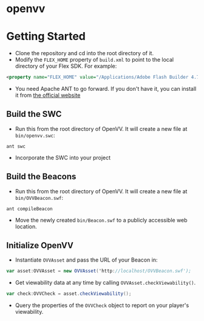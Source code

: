 openvv
======

# Getting Started
* Clone the repository and cd into the root directory of it.
* Modify the `FLEX_HOME` property of `build.xml` to point to the local directory of your Flex SDK. For example:
```xml
<property name="FLEX_HOME" value="/Applications/Adobe Flash Builder 4.7/sdks/4.6.0"/>
```
* You need Apache ANT to go forward. If you don't have it, you can install it from [the official website](http://ant.apache.org/)

## Build the SWC
* Run this from the root directory of OpenVV. It will create a new file at `bin/openvv.swc`:
```    
ant swc
```
* Incorporate the SWC into your project

## Build the Beacons
* Run this from the root directory of OpenVV. It will create a new file at `bin/OVVBeacon.swf`:
```
ant compileBeacon
```
* Move the newly created `bin/Beacon.swf` to a publicly accessible web location.

## Initialize OpenVV 
* Instantiate `OVVAsset` and pass the URL of your Beacon in:
```actionscript
var asset:OVVAsset = new OVVAsset('http://localhost/OVVBeacon.swf');
```
* Get viewability data at any time by calling `OVVAsset.checkViewability()`.
```actionscript
var check:OVVCheck = asset.checkViewability();
```
* Query the properties of the `OVVCheck` object to report on your player's viewability.
